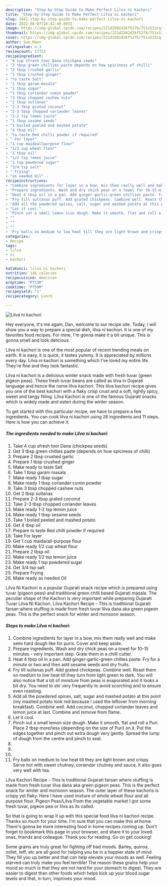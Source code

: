 ```yaml
---
description: "Step-by-Step Guide to Make Perfect Lilva ni kachori"
title: "Step-by-Step Guide to Make Perfect Lilva ni kachori"
slug: 1841-step-by-step-guide-to-make-perfect-lilva-ni-kachori
date: 2022-08-07T16:42:40.893Z
image: https://img-global.cpcdn.com/recipes/221d2502d26f527b/751x532cq70/lilva-ni-kachori-recipe-main-photo.jpg
thumbnail: https://img-global.cpcdn.com/recipes/221d2502d26f527b/751x532cq70/lilva-ni-kachori-recipe-main-photo.jpg
cover: https://img-global.cpcdn.com/recipes/221d2502d26f527b/751x532cq70/lilva-ni-kachori-recipe-main-photo.jpg
author: Sue Mann
ratingvalue: 4.3
reviewcount: 17753
recipeingredient:
- "4 cup sfresh toor Dana chickpea seeds"
- "3 tbsp green chillies paste depends on how spiciness of chilli"
- "2 tbsp crushed garlic"
- "1 tbsp crushed ginger"
- "to taste Salt"
- "1 tbsp garam masala"
- "1 tbsp sugar"
- "1 tbsp coriander cumin powder"
- "3 tbsp chopped cashew nuts"
- "2 tbsp sultanas"
- "2-3 tbsp grated coconut"
- "2-3 tbsp chopped coriander leaves"
- "1-2 tsp lemon juice"
- "1 tbsp sesame seeds"
- "1 boiled peeled and mashed potato"
- "4 tbsp oil"
- "to taste Red chilli powder if required"
- " For layer"
- "1 cup maidaallpurpose flour"
- "1/2 cup wheat flour"
- "2 tbsp oil"
- "1/2 tsp lemon juice"
- "1 tsp powdered sugar"
- "3/4 tsp salt"
- " Frying"
- "as needed Oil"
recipeinstructions:
- "Combine ingredients for layer in a bow, mix them really well and make semi hard dough like for puris. Cover and keep aside."
- "Prepare ingredients. Wash and dry chick peas on a towel for 10-15 minutes - very important step. Grate them in a chilli cutter."
- "Heat 4 tbsp oil in a pan. Add ginger-garlic-green chillies paste. Fry for a minute or two and then add sesame seeds and dry fruits."
- "Fry till sultanas puff. Add grated chickpeas. Combine well. Roast them on medium to low heat till they turn from light green to dark. You will also notice that a bit of moisture from peas is evaporated and it looks a bit dry. You need to stir very frequently to avoid scorching and to ensure even roasting."
- "Add all the powdered spices, salt, sugar and mashed potato at this point (my mashed potato look red because I used the leftover from morning breakfast). Combine well. Add coconut, chopped coriander leaves and lemon juice at last. Combine and remove from flame."
- "Let it cool."
- "Pinch out a small lemon size dough. Make it smooth, flat and roll a Puri. Place 2 tbsp more/less (depending on the size of Puri) on it. Put the edges together and pinch out extra dough very gently. Spread the lump of dough from the centre and pinch to seal."
- ""
- ""
- ""
- "Fry balls on medium to low heat till they are light brown and crispy. Serve hot with sweet chutney, coriendar chutney and sauce. It also goes very well with tea."
categories:
- Recipe
tags:
- lilva
- ni
- kachori

katakunci: lilva ni kachori 
nutrition: 146 calories
recipecuisine: American
preptime: "PT13M"
cooktime: "PT59M"
recipeyield: "1"
recipecategory: Lunch

---
```



![Lilva ni kachori](https://img-global.cpcdn.com/recipes/221d2502d26f527b/751x532cq70/lilva-ni-kachori-recipe-main-photo.jpg)

Hey everyone, it's me again, Dan, welcome to our recipe site. Today, I will show you a way to prepare a special dish, lilva ni kachori. It is one of my favorites food recipes. For mine, I'm gonna make it a bit unique. This is gonna smell and look delicious.

Lilva ni kachori is one of the most popular of recent trending meals on earth. It is easy, it is quick, it tastes yummy. It is appreciated by millions every day. Lilva ni kachori is something which I've loved my entire life. They're fine and they look fantastic.

Lilva ni kachori is a delicious winter snack made with fresh tuvar (green pigeon peas). These fresh tuvar beans are called as lilva in Gujarati language and hence the name lilva kachori. This lilva kachori recipe gives you one of the best kachori with a flaky crisp crust and a soft, lightly spicy, sweet and tangy filling. Lilva Kachori is one of the famous Gujarati snacks which is widely made and eaten during the winter season.


To get started with this particular recipe, we have to prepare a few ingredients. You can cook lilva ni kachori using 26 ingredients and 11 steps. Here is how you can achieve it.

<!--inarticleads1-->

##### The ingredients needed to make Lilva ni kachori:

1. Take 4 cup sfresh toor Dana (chickpea seeds)
1. Get 3 tbsp green chillies paste (depends on how spiciness of chilli)
1. Prepare 2 tbsp crushed garlic
1. Prepare 1 tbsp crushed ginger
1. Make ready to taste Salt
1. Take 1 tbsp garam masala
1. Make ready 1 tbsp sugar
1. Make ready 1 tbsp coriander cumin powder
1. Take 3 tbsp chopped cashew nuts
1. Get 2 tbsp sultanas
1. Prepare 2-3 tbsp grated coconut
1. Take 2-3 tbsp chopped coriander leaves
1. Make ready 1-2 tsp lemon juice
1. Make ready 1 tbsp sesame seeds
1. Take 1 boiled peeled and mashed potato
1. Get 4 tbsp oil
1. Prepare to taste Red chilli powder if required
1. Take  For layer
1. Get 1 cup maida/all-purpose flour
1. Make ready 1/2 cup wheat flour
1. Prepare 2 tbsp oil
1. Make ready 1/2 tsp lemon juice
1. Make ready 1 tsp powdered sugar
1. Get 3/4 tsp salt
1. Prepare  Frying
1. Make ready as needed Oil


Lilva Ni Kachori is a popular Gujarati snack recipe which is prepared using tuvar (pigeon peas) and traditional green chilli based Gujarati masala. The peculiar shape of the Kachori is very important while preparing Gujarati Tuvar Lilva Ni Kachori. Lilva Kachori Recipe - This is traditional Gujarati farsan where stuffing is made from fresh tuvar lilva dana aka green pigeon peas. This is the perfect snack for winter and monsoon season. 

<!--inarticleads2-->

##### Steps to make Lilva ni kachori:

1. Combine ingredients for layer in a bow, mix them really well and make semi hard dough like for puris. Cover and keep aside.
1. Prepare ingredients. Wash and dry chick peas on a towel for 10-15 minutes - very important step. Grate them in a chilli cutter.
1. Heat 4 tbsp oil in a pan. Add ginger-garlic-green chillies paste. Fry for a minute or two and then add sesame seeds and dry fruits.
1. Fry till sultanas puff. Add grated chickpeas. Combine well. Roast them on medium to low heat till they turn from light green to dark. You will also notice that a bit of moisture from peas is evaporated and it looks a bit dry. You need to stir very frequently to avoid scorching and to ensure even roasting.
1. Add all the powdered spices, salt, sugar and mashed potato at this point (my mashed potato look red because I used the leftover from morning breakfast). Combine well. Add coconut, chopped coriander leaves and lemon juice at last. Combine and remove from flame.
1. Let it cool.
1. Pinch out a small lemon size dough. Make it smooth, flat and roll a Puri. Place 2 tbsp more/less (depending on the size of Puri) on it. Put the edges together and pinch out extra dough very gently. Spread the lump of dough from the centre and pinch to seal.
1. 
1. 
1. 
1. Fry balls on medium to low heat till they are light brown and crispy. Serve hot with sweet chutney, coriendar chutney and sauce. It also goes very well with tea.


Lilva Kachori Recipe - This is traditional Gujarati farsan where stuffing is made from fresh tuvar lilva dana aka green pigeon peas. This is the perfect snack for winter and monsoon season. The outer layer of these kachoris is crispy yet flaky. Here I have used mixture of whole wheat flour and all purpose flour. Pigeon Peas/Lilva From the vegetable market I got some fresh tuvar, pigeon pea or lilva as its called. 

So that is going to wrap it up with this special food lilva ni kachori recipe. Thanks so much for your time. I'm sure that you can make this at home. There's gonna be more interesting food in home recipes coming up. Don't forget to bookmark this page in your browser, and share it to your loved ones, friends and colleague. Thank you for reading. Go on get cooking!

Some grains are truly great for fighting off bad moods. Barley, quinoa, millet, teff, etc are all good for helping you be in a happier state of mind. They fill you up better and that can help elevate your moods as well. Feeling starved can truly make you feel terrible! The reason these grains help your mood so much is that they are not hard for your stomach to digest. They are easier to digest than other foods which helps kick up your blood sugar levels and that, in turn, improves your mood.
